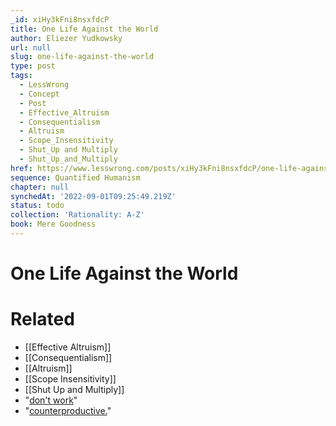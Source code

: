 ```yaml
---
_id: xiHy3kFni8nsxfdcP
title: One Life Against the World
author: Eliezer Yudkowsky
url: null
slug: one-life-against-the-world
type: post
tags:
  - LessWrong
  - Concept
  - Post
  - Effective_Altruism
  - Consequentialism
  - Altruism
  - Scope_Insensitivity
  - Shut_Up and Multiply
  - Shut_Up_and_Multiply
href: https://www.lesswrong.com/posts/xiHy3kFni8nsxfdcP/one-life-against-the-world
sequence: Quantified Humanism
chapter: null
synchedAt: '2022-09-01T09:25:49.219Z'
status: todo
collection: 'Rationality: A-Z'
book: Mere Goodness
---
```


# One Life Against the World


# Related

- [[Effective Altruism]]
- [[Consequentialism]]
- [[Altruism]]
- [[Scope Insensitivity]]
- [[Shut Up and Multiply]]
- "[don't work](http://www.overcomingbias.com/2007/05/rand_health_ins.html)"
- "[counterproductive.](http://www.spiegel.de/international/spiegel/0,1518,363663,00.html)"